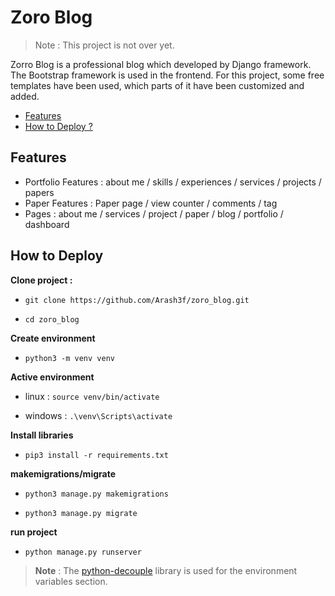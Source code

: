 # Zoro Blog 
>Note : This project is not over yet. 

Zorro Blog is a professional blog which developed by Django framework.
The Bootstrap framework is used in the frontend.
For this project, some free templates have been used, which parts of it have been customized and added.


- [Features](https://github.com/Arash3f/zoro_blog#features)
- [How to Deploy ?](https://github.com/Arash3f/zoro_blog#how-to-deploy)

## Features

- Portfolio Features : about me / skills / experiences / services / projects / papers
- Paper Features : Paper page / view counter  / comments / tag 
- Pages :  about me / services / project / paper / blog / portfolio / dashboard

## How to Deploy
**Clone project :**

- `git clone https://github.com/Arash3f/zoro_blog.git`

- `cd zoro_blog`


**Create environment**

- `python3 -m venv venv`

**Active environment**

- linux : `source venv/bin/activate`

- windows : `.\venv\Scripts\activate`

**Install libraries**

- `pip3 install -r requirements.txt`

**makemigrations/migrate**

- `python3 manage.py makemigrations`

- `python3 manage.py migrate`

**run project**

- `python manage.py runserver`

> **Note** :  The [python-decouple](https://github.com/henriquebastos/python-decouple "python-decouple") library is used for the environment variables section. 

 
